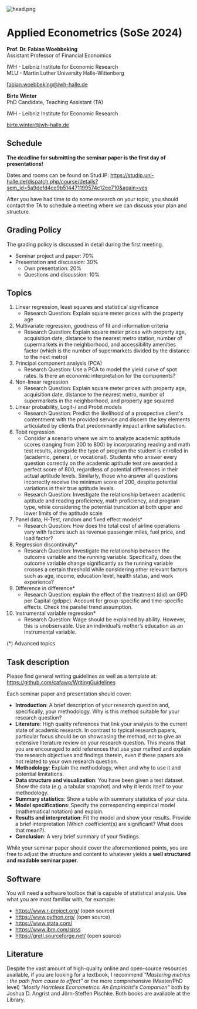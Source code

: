 ![head.png](https://github.com/cafawo/FinancialDataAnalytics/blob/master/figures/head.jpg?raw=1)

# Applied Econometrics (SoSe 2024)

**Prof. Dr. Fabian Woebbeking**</br>
Assistant Professor of Financial Economics

IWH - Leibniz Institute for Economic Research</br>
MLU - Martin Luther University Halle-Wittenberg

fabian.woebbeking@iwh-halle.de


**Birte Winter**</br>
PhD Candidate, Teaching Assistant (TA)

IWH - Leibniz Institute for Economic Research</br>

birte.winter@iwh-halle.de


## Schedule

**The deadline for submitting the seminar paper is the first day of presentations!**

Dates and rooms can be found on Stud.IP: https://studip.uni-halle.de/dispatch.php/course/details?sem_id=5a9defd4ce9b514471199574c12ee710&again=yes

After you have had time to do some research on your topic, you should contact the TA to schedule a meeting where we can discuss your plan and structure.

## Grading Policy

The grading policy is discussed in detail during the first meeting.

* Seminar project and paper: 70%
* Presentation and discussion: 30%
	* Own presentation: 20%
	* Questions and discussion: 10%

## Topics

1. Linear regression, least squares and statistical significance
	* Research Question: Explain square meter prices with the property age 
2. Multivariate regression, goodness of fit and information criteria	
	* Research Question: Explain square meter prices with property age, acquisition date, distance to the nearest metro station, number of supermarkets in the neighborhood, and accessibility amenities factor (which is the number of supermarkets divided by the distance to the next metro) 
3. Principal component analysis (PCA)
	* Research Question: Use a PCA to model the yield curve of spot rates. Is there an economic interpretation for the components?
4. Non-linear regression
	* Research Question: Explain square meter prices with property age, acquisition date, distance to the nearest metro, number of supermarkets in the neighborhood, and property age squared 
6. Linear probability, Logit-/ and Probit models
	* Research Question: Predict the likelihood of a prospective client's contentment with the provided service and discern the key elements articulated by clients that predominantly impact airline satisfaction.
5. Tobit regression
	* Consider a scenario where we aim to analyze academic aptitude scores (ranging from 200 to 800) by incorporating reading and math test results, alongside the type of program the student is enrolled in (academic, general, or vocational). Students who answer every question correctly on the academic aptitude test are awarded a perfect score of 800, regardless of potential differences in their actual aptitude levels. Similarly, those who answer all questions incorrectly receive the minimum score of 200, despite potential variations in their true aptitude levels.
	* Research Question: Investigate the relationship between academic aptitude and reading proficiency, math proficiency, and program type, while considering the potential truncation at both upper and lower limits of the aptitude scale
7. Panel data, H-Test, random and fixed effect models*
	* Research Question: How does the total cost of airline operations vary with factors such as revenue passenger miles, fuel price, and load factor?
8. Regression discontinuity*
	* Research Question: Investigate the relationship between the outcome variable and the running variable. Specifically, does the outcome variable change significantly as the running variable crosses a certain threshold while considering other relevant factors such as age, income, education level, health status, and work experience?
9. Difference in difference*
	* Research Question: explain the effect of the treatment (did) on GPD per Capital (gdppc). Account for group-specific and time-specific effects. Check the parallel trend assumption. 
10. Instrumental variable regression*
	* Research Question: Wage should be explained by ability. However, this is unobservable. Use an individual’s mother’s education as an instrumental variable.

(*) Advanced topics


## Task description

Please find general writing guidelines as well as a template at: https://github.com/cafawo/WritingGuidelines

Each seminar paper and presentation should cover:

* **Introduction**: A brief description of your research question and, specifically, your methodology. Why is this method suitable for your research question?
* **Literature**:  High quality references that link your analysis to the current state of academic research. In contrast to typical research papers, particular focus should be on showcasing the method, not to give an extensive literature review on your research question. This means that you are encouraged to add references that use your method and explain the research objectives and findings therein, even if these papers are not related to your own research question.
* **Methodology**: Explain the methodology, when and why to use it and potential limitations.
* **Data structure and visualization**: You have been given a test dataset. Show the data (e.g. a tabular snapshot) and why it lends itself to your methodology.
* **Summary statistics**: Show a table with summary statistics of your data.
* **Model specifications**: Specify the corresponding empirical model (mathematical notation) and explain.
* **Results and interpretation**: Fit the model and show your results. Provide a brief interpretation (Which coefficient(s) are significant? What does that mean?).
* **Conclusion**: A very brief summary of your findings.

While your seminar paper should cover the aforementioned points, you are free to adjust the structure and content to whatever yields a **well structured and readable seminar paper**.

## Software

You will need a software toolbox that is capable of statistical analysis. Use what you are most familiar with, for example:
* https://www.r-project.org/ (open source)
* https://www.python.org/ (open source)
* https://www.stata.com/
* https://www.ibm.com/spss
* https://gretl.sourceforge.net/ (open source)


## Literature




Despite the vast amount of high-quality online and open-source resources available, if you are looking for a textbook, I recommend _"Mastering metrics : the path from cause to effect"_ or the more comprehensive (Master/PhD level) _"Mostly Harmless Econometrics: An Empiricist's Companion"_ both by Joshua D. Angrist and Jörn-Steffen Pischke. Both books are available at the Library.
